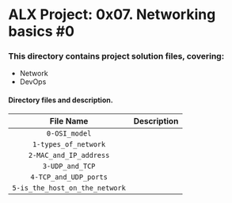 # ALX Project: 0x07. Networking basics #0
### This directory contains project solution files, covering:
+ Network
+ DevOps
#### Directory files and description.
|File Name  |Description  |
|:-----------:|----------------------|
| `0-OSI_model` ||
| `1-types_of_network` ||
| `2-MAC_and_IP_address` ||
| `3-UDP_and_TCP` ||
| `4-TCP_and_UDP_ports` ||
| `5-is_the_host_on_the_network` ||
